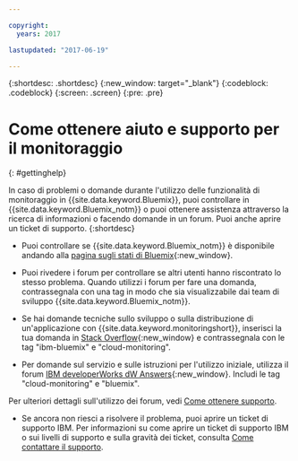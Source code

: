 ```yaml
---

copyright:
  years: 2017

lastupdated: "2017-06-19"

---
```



{:shortdesc: .shortdesc}
{:new_window: target="_blank"}
{:codeblock: .codeblock}
{:screen: .screen}
{:pre: .pre}


# Come ottenere aiuto e supporto per il monitoraggio
{: #gettinghelp}

In caso di problemi o domande durante l'utilizzo delle funzionalità di monitoraggio in {{site.data.keyword.Bluemix}}, puoi controllare in {{site.data.keyword.Bluemix_notm}} o puoi ottenere assistenza attraverso la ricerca di informazioni o facendo domande in un forum. Puoi anche aprire un ticket di supporto.
{:shortdesc}

* Puoi controllare se {{site.data.keyword.Bluemix_notm}} è disponibile andando alla [pagina sugli stati di Bluemix](https://developer.ibm.com/bluemix/support/#status){:new_window}.

* Puoi rivedere i forum per controllare se altri utenti hanno riscontrato lo stesso problema. Quando utilizzi i forum per fare una domanda, contrassegnala con una tag in modo che sia visualizzabile dai team di sviluppo {{site.data.keyword.Bluemix_notm}}.
<!--Insert the appropriate Stack Overflow tag for your service for <service_keyword> in URL and text below:  -->
  * Se hai domande tecniche sullo sviluppo o sulla distribuzione di un'applicazione con {{site.data.keyword.monitoringshort}}, inserisci la tua domanda in [Stack Overflow](http://stackoverflow.com/search?q=cloud-monitoring+ibm-bluemix){:new_window} e contrassegnala con le tag "ibm-bluemix" e "cloud-monitoring".
<!--Insert the appropriate dW Answers tag for your service for <service_keyword> in URL below:  -->
  * Per domande sul servizio e sulle istruzioni per l'utilizzo iniziale, utilizza il forum [IBM developerWorks dW Answers](https://developer.ibm.com/answers/topics/cloud-monitoring/?smartspace=bluemix){:new_window}. Includi le tag  "cloud-monitoring" e "bluemix".

Per ulteriori dettagli sull'utilizzo dei forum, vedi [Come ottenere supporto](https://www.{DomainName}/docs/support/index.html#getting-help).

* Se ancora non riesci a risolvere il problema, puoi aprire un ticket di supporto IBM. Per informazioni su come aprire un ticket di supporto IBM o sui livelli di supporto e sulla gravità dei ticket, consulta [Come contattare il supporto](https://www.{DomainName}/docs/support/index.html#contacting-support).

